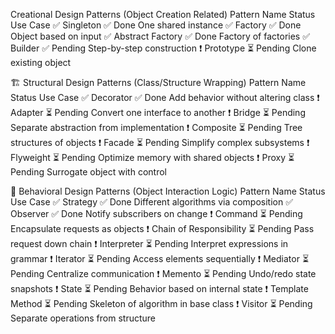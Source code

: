 Creational Design Patterns (Object Creation Related)
Pattern Name	             Status	                      Use Case
✅ Singleton	                ✅ Done	                     One shared instance
✅ Factory	                ✅ Done	                     Object based on input
✅ Abstract Factory	        ✅ Done	                     Factory of factories
✅ Builder	                ✅ Pending	                 Step-by-step construction
❗ Prototype	                ⏳ Pending	                 Clone existing object

🏗️ Structural Design Patterns (Class/Structure Wrapping)
Pattern Name	             Status	                       Use Case
✅ Decorator	                ✅ Done	                      Add behavior without altering class
❗ Adapter	                ⏳ Pending	                  Convert one interface to another
❗ Bridge	                ⏳ Pending	                  Separate abstraction from implementation
❗ Composite	                ⏳ Pending	                  Tree structures of objects
❗ Facade	                ⏳ Pending	                  Simplify complex subsystems
❗ Flyweight	                ⏳ Pending	                  Optimize memory with shared objects
❗ Proxy	                    ⏳ Pending	                  Surrogate object with control

🤝 Behavioral Design Patterns (Object Interaction Logic)
Pattern Name	             Status	                       Use Case
✅ Strategy	                ✅ Done	                      Different algorithms via composition
✅ Observer	                ✅ Done	                      Notify subscribers on change
❗ Command	                ⏳ Pending	                  Encapsulate requests as objects
❗ Chain of Responsibility	⏳ Pending	                  Pass request down chain
❗ Interpreter	            ⏳ Pending	                  Interpret expressions in grammar
❗ Iterator	                ⏳ Pending	                  Access elements sequentially
❗ Mediator	                ⏳ Pending	                  Centralize communication
❗ Memento	                ⏳ Pending	                  Undo/redo state snapshots
❗ State	                    ⏳ Pending	                  Behavior based on internal state
❗ Template Method	        ⏳ Pending	                  Skeleton of algorithm in base class
❗ Visitor	                ⏳ Pending	                  Separate operations from structure


